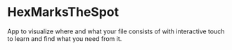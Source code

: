 # HexMarksTheSpot
App to visualize where and what your file consists of with interactive touch to learn and find what you need from it.

